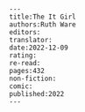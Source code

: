 
    ---
    title:The It Girl
    authors:Ruth Ware
    editors:
    translator:
    date:2022-12-09
    rating:
    re-read:
    pages:432
    non-fiction:
    comic:
    published:2022
    ---

    